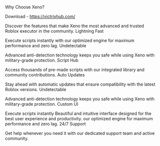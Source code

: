 Why Choose Xeno?

Download - https://victrixhub.com/

Discover the features that make Xeno the most advanced and trusted Roblox executor in the community.
Lightning Fast

Execute scripts instantly with our optimized engine for maximum performance and zero lag.
Undetectable

Advanced anti-detection technology keeps you safe while using Xeno with military-grade protection.
Script Hub

Access thousands of pre-made scripts with our integrated library and community contributions.
Auto Updates

Stay ahead with automatic updates that ensure compatibility with the latest Roblox versions.
Undetectable

Advanced anti-detection technology keeps you safe while using Xeno with military-grade protection.
Custom UI

Execute scripts instantly Beautiful and intuitive interface designed for the best user experience and productivity. our optimized engine for maximum performance and zero lag.
24/7 Support

Get help whenever you need it with our dedicated support team and active community.
